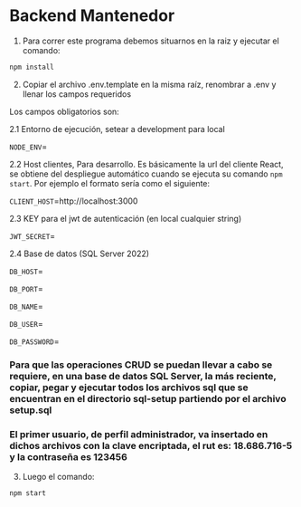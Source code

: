 # Backend Mantenedor

1. Para correr este programa debemos situarnos en la raiz y ejecutar el comando:

```bash
npm install
```

2. Copiar el archivo .env.template en la misma raíz, renombrar a .env y llenar los campos requeridos

Los campos obligatorios son:


2.1 Entorno de ejecución, setear a development para local 

`NODE_ENV`=


2.2 Host clientes, Para desarrollo. 
Es básicamente la url del cliente React, se obtiene del despliegue automático cuando se ejecuta su comando `npm start`. Por ejemplo el formato sería como el siguiente: 

`CLIENT_HOST`=http://localhost:3000 


2.3 KEY para el jwt de autenticación (en local cualquier string)

`JWT_SECRET`=


2.4 Base de datos (SQL Server 2022)

`DB_HOST`=

`DB_PORT`=

`DB_NAME`=

`DB_USER`=

`DB_PASSWORD`=


### Para que las operaciones CRUD se puedan llevar a cabo se requiere, en una base de datos SQL Server, la más reciente, copiar, pegar y ejecutar todos los archivos sql que se encuentran en el directorio sql-setup partiendo por el archivo setup.sql

### El primer usuario, de perfil administrador, va insertado en dichos archivos con la clave encriptada, el rut es: 18.686.716-5 y la contraseña es 123456

3. Luego el comando:
```bash
npm start
```